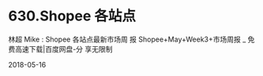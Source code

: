 # 630.Shopee 各站点

林超 Mike : Shopee 各站点最新市场周 报 Shopee+May+Week3+市场周报 _ 免费高速下载|百度网盘-分 享无限制

2018-05-16